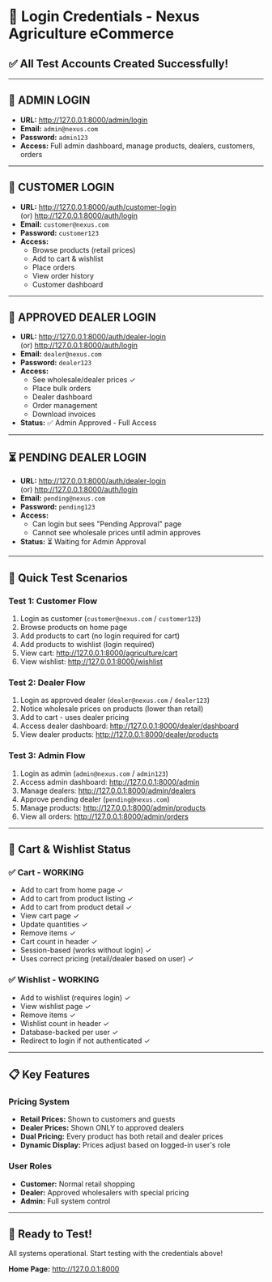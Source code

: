# 🔐 Login Credentials - Nexus Agriculture eCommerce

## ✅ All Test Accounts Created Successfully!

---

## 👤 **ADMIN LOGIN**
- **URL:** http://127.0.0.1:8000/admin/login
- **Email:** `admin@nexus.com`
- **Password:** `admin123`
- **Access:** Full admin dashboard, manage products, dealers, customers, orders

---

## 🛒 **CUSTOMER LOGIN**
- **URL:** http://127.0.0.1:8000/auth/customer-login  
  (or) http://127.0.0.1:8000/auth/login
- **Email:** `customer@nexus.com`
- **Password:** `customer123`
- **Access:** 
  - Browse products (retail prices)
  - Add to cart & wishlist
  - Place orders
  - View order history
  - Customer dashboard

---

## 💼 **APPROVED DEALER LOGIN**
- **URL:** http://127.0.0.1:8000/auth/dealer-login  
  (or) http://127.0.0.1:8000/auth/login
- **Email:** `dealer@nexus.com`
- **Password:** `dealer123`
- **Access:** 
  - See wholesale/dealer prices ✓
  - Place bulk orders
  - Dealer dashboard
  - Order management
  - Download invoices
- **Status:** ✅ Admin Approved - Full Access

---

## ⏳ **PENDING DEALER LOGIN**
- **URL:** http://127.0.0.1:8000/auth/dealer-login  
  (or) http://127.0.0.1:8000/auth/login
- **Email:** `pending@nexus.com`
- **Password:** `pending123`
- **Access:** 
  - Can login but sees "Pending Approval" page
  - Cannot see wholesale prices until admin approves
- **Status:** ⏳ Waiting for Admin Approval

---

## 🔄 Quick Test Scenarios

### Test 1: Customer Flow
1. Login as customer (`customer@nexus.com` / `customer123`)
2. Browse products on home page
3. Add products to cart (no login required for cart)
4. Add products to wishlist (login required)
5. View cart: http://127.0.0.1:8000/agriculture/cart
6. View wishlist: http://127.0.0.1:8000/wishlist

### Test 2: Dealer Flow
1. Login as approved dealer (`dealer@nexus.com` / `dealer123`)
2. Notice wholesale prices on products (lower than retail)
3. Add to cart - uses dealer pricing
4. Access dealer dashboard: http://127.0.0.1:8000/dealer/dashboard
5. View dealer products: http://127.0.0.1:8000/dealer/products

### Test 3: Admin Flow
1. Login as admin (`admin@nexus.com` / `admin123`)
2. Access admin dashboard: http://127.0.0.1:8000/admin
3. Manage dealers: http://127.0.0.1:8000/admin/dealers
4. Approve pending dealer (`pending@nexus.com`)
5. Manage products: http://127.0.0.1:8000/admin/products
6. View all orders: http://127.0.0.1:8000/admin/orders

---

## 🛒 Cart & Wishlist Status

### ✅ **Cart - WORKING**
- Add to cart from home page ✓
- Add to cart from product listing ✓
- Add to cart from product detail ✓
- View cart page ✓
- Update quantities ✓
- Remove items ✓
- Cart count in header ✓
- Session-based (works without login) ✓
- Uses correct pricing (retail/dealer based on user) ✓

### ✅ **Wishlist - WORKING**
- Add to wishlist (requires login) ✓
- View wishlist page ✓
- Remove items ✓
- Wishlist count in header ✓
- Database-backed per user ✓
- Redirect to login if not authenticated ✓

---

## 📋 Key Features

### Pricing System
- **Retail Prices:** Shown to customers and guests
- **Dealer Prices:** Shown ONLY to approved dealers
- **Dual Pricing:** Every product has both retail and dealer prices
- **Dynamic Display:** Prices adjust based on logged-in user's role

### User Roles
- **Customer:** Normal retail shopping
- **Dealer:** Approved wholesalers with special pricing
- **Admin:** Full system control

---

## 🚀 Ready to Test!

All systems operational. Start testing with the credentials above!

**Home Page:** http://127.0.0.1:8000






